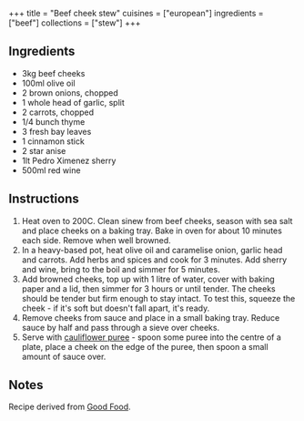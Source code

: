 +++
title = "Beef cheek stew"
cuisines = ["european"]
ingredients = ["beef"]
collections = ["stew"]
+++

## Ingredients

- 3kg beef cheeks
- 100ml olive oil
- 2 brown onions, chopped
- 1 whole head of garlic, split
- 2 carrots, chopped
- 1/4 bunch thyme
- 3 fresh bay leaves
- 1 cinnamon stick
- 2 star anise
- 1lt Pedro Ximenez sherry
- 500ml red wine

## Instructions

1. Heat oven to 200C. Clean sinew from beef cheeks, season with sea salt and place cheeks on a baking tray. Bake in oven for about 10 minutes each side. Remove when well browned.
2. In a heavy-based pot, heat olive oil and caramelise onion, garlic head and carrots. Add herbs and spices and cook for 3 minutes. Add sherry and wine, bring to the boil and simmer for 5 minutes.
3. Add browned cheeks, top up with 1 litre of water, cover with baking paper and a lid, then simmer for 3 hours or until tender. The cheeks should be tender but firm enough to stay intact. To test this, squeeze the cheek - if it's soft but doesn't fall apart, it's ready.
4. Remove cheeks from sauce and place in a small baking tray. Reduce sauce by half and pass through a sieve over cheeks.
5. Serve with [cauliflower puree](http://www.goodfood.com.au/good-food/cook/recipe/cauliflower-puree-20130715-2pzkp.html) - spoon some puree into the centre of a plate, place a cheek on the edge of the puree, then spoon a small amount of sauce over.

## Notes

Recipe derived from [Good Food](https://www.goodfood.com.au/recipes/pedro-ximenez-beef-cheek-20130715-2pzka).
